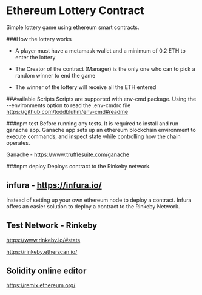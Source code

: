 # Ethereum Lottery Contract

Simple lottery game using ethereum smart contracts. 


###How the lottery works
- A player must have a metamask wallet and a minimum of 0.2 ETH to enter the lottery

- The Creator of the contract (Manager) is the only one who can to pick a random winner to end the game

- The winner of the lottery will receive all the ETH entered



##Available Scripts
Scripts are supported with env-cmd package. Using the --environments option to read the .env-cmdrc file
https://github.com/toddbluhm/env-cmd#readme

###npm test
Before running any tests. It is required to install and run ganache app. Ganache app sets up an ethereum blockchain environment to execute commands, and inspect state while controlling how the chain operates. 

Ganache - https://www.trufflesuite.com/ganache

###npm deploy
Deploys contract to the Rinkeby network.


## infura - https://infura.io/
Instead of setting up your own ethereum node to deploy a contract. Infura offers an easier solution to deploy 
a contract to the Rinkeby Network.


## Test Network - Rinkeby
https://www.rinkeby.io/#stats

https://rinkeby.etherscan.io/


## Solidity online editor
https://remix.ethereum.org/
